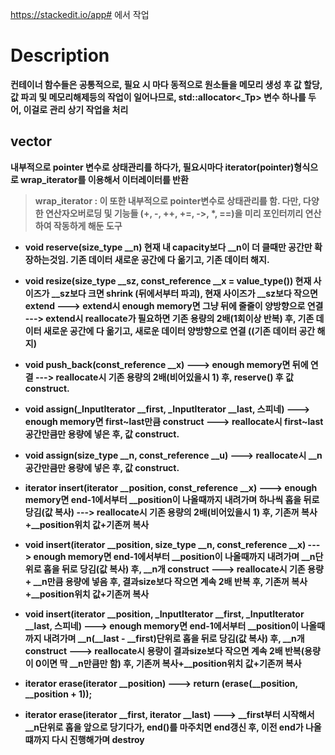https://stackedit.io/app# 에서 작업

# Description

<b>컨테이너 함수들은 공통적으로, 필요 시 마다 동적으로 원소들을 메모리 생성 후 값 할당, 값 파괴 및 메모리해제등의 작업이 일어나므로,  std::allocator<_Tp> 변수 하나를 두어, 이걸로 관리 상기 작업을 처리
## vector
내부적으로 pointer 변수로 상태관리를 하다가, 필요시마다 iterator(pointer)형식으로 wrap_iterator를 이용해서 이터레이터를 반환
> wrap_iterator : 이 또한 내부적으로 pointer변수로 상태관리를 함.
> 다만, 다양한 연산자오버로딩 및 기능들 (+, -, ++, +=, ->, *, ==)을 미리 포인터끼리 연산하여 작동하게 해둔 도구

- void  reserve(size_type  __n)
현재 내 capacity보다 __n이 더 <b>클때만</b> 공간만 확장하는것임.
기존 데이터 새로운 공간에 다 옮기고, 기존 데이터 해지.

- void  resize(size_type  __sz, const_reference  __x = value_type())
현재 사이즈가 __sz보다 크면 shrink (뒤에서부터 파괴),
현재 사이즈가 __sz보다 작으면 extend
---> extend시 enough memory면 그냥 뒤에 줄줄이 양방향으로 연결
---> extend시 reallocate가 필요하면 <b>기존 용량의 2배</b>(1회이상 반복) 후, 기존 데이터 새로운 공간에 다 옮기고, 새로운 데이터 양방향으로 연결 ((기존 데이터 공간 해지)

- void  push_back(const_reference  __x)
---> enough memory면 뒤에 연결
---> reallocate시 <b>기존 용량의 2배</b>(비어있을시 1) 후, reserve() 후 값 construct.

- void  assign(_InputIterator  __first, _InputIterator  __last, 스피네)
---> enough memory면 first~last만큼 construct
---> reallocate시 <b>first~last 공간만큼만 용량</b>에 넣은 후,  값 construct.

- void  assign(size_type  __n, const_reference  __u)
---> reallocate시 <b>__n 공간만큼만 용량</b>에 넣은 후,  값 construct.

- iterator  insert(iterator  __position, const_reference  __x)
---> enough memory면 end-1에서부터 __position이 나올때까지 내려가며 하나씩 홉을 뒤로 당김(값 복사)
---> reallocate시 <b>기존 용량의 2배</b>(비어있을시 1) 후,  기존꺼 복사+__position위치 값+기존꺼 복사 

- void  insert(iterator  __position, size_type  __n, const_reference  __x)
---> enough memory면 end-1에서부터 __position이 나올때까지 내려가며 __n단위로 홉을 뒤로 당김(값 복사) 후, __n개 construct
---> reallocate시 <b>기존 용량 + __n만큼 용량에 넣음 후, 결과size보다 작으면 계속 2배 반복</b> 후,  기존꺼 복사+__position위치 값+기존꺼 복사 

- void  insert(iterator  __position, _InputIterator  __first, _InputIterator  __last, 스피네)
---> enough memory면 end-1에서부터 __position이 나올때까지 내려가며 __n(__last - __first)단위로 홉을 뒤로 당김(값 복사) 후, __n개 construct
---> reallocate시 <b>용량이 결과size보다 작으면 계속 2배 반복(용량이 0이면 딱 __n만큼만 함)</b> 후,  기존꺼 복사+__position위치 값+기존꺼 복사 

- iterator  erase(iterator  __position)
---> return (erase(__position, __position + 1));

- iterator  erase(iterator  __first, iterator  __last)
---> __first부터 시작해서 __n단위로 홉을 앞으로 당기다가, end()를 마주치면 end갱신 후, 이전 end가 나올떄까지 다시 진행해가며 destroy

##
